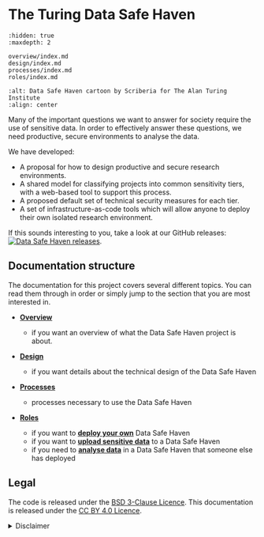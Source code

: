 # The Turing Data Safe Haven

```{toctree}
:hidden: true
:maxdepth: 2

overview/index.md
design/index.md
processes/index.md
roles/index.md
```

```{image} static/scriberia_diagram.jpg
:alt: Data Safe Haven cartoon by Scriberia for The Alan Turing Institute
:align: center
```

Many of the important questions we want to answer for society require the use of sensitive data.
In order to effectively answer these questions, we need productive, secure environments to analyse the data.

We have developed:

- A proposal for how to design productive and secure research environments.
- A shared model for classifying projects into common sensitivity tiers, with a web-based tool to support this process.
- A proposed default set of technical security measures for each tier.
- A set of infrastructure-as-code tools which will allow anyone to deploy their own isolated research environment.

If this sounds interesting to you, take a look at our GitHub releases: [![Data Safe Haven releases](https://img.shields.io/static/v1?label=Data%20Safe%20Haven&message=Releases&style=flat&logo=github)](https://github.com/alan-turing-institute/data-safe-haven/releases).

## Documentation structure

The documentation for this project covers several different topics.
You can read them through in order or simply jump to the section that you are most interested in.

- [**Overview**](overview/index.md)
  - if you want an overview of what the Data Safe Haven project is about.

- [**Design**](design/index.md)
  - if you want details about the technical design of the Data Safe Haven

- [**Processes**](processes/index.md)
  - processes necessary to use the Data Safe Haven

- [**Roles**](roles/index.md)
  - if you want to [**deploy your own**](role_system_deployer) Data Safe Haven
  - if you want to [**upload sensitive data**](role_data_provider_representative) to a Data Safe Haven
  - if you need to [**analyse data**](role_researcher) in a Data Safe Haven that someone else has deployed

## Legal

The code is released under the [BSD 3-Clause Licence](https://opensource.org/licenses/BSD-3-Clause).
This documentation is released under the [CC BY 4.0 Licence](https://creativecommons.org/licenses/by/4.0/).

<details>

<summary>Disclaimer</summary>
The Alan Turing Institute and its group companies ("we", "us", the "Turing") make no
representations, warranties, or guarantees, express or implied, regarding the information contained
on this site, including but not limited to information about the use or deployment of the Data
Safe Haven and/or related materials. We expressly exclude any implied warranties or representations
whatsoever including without limitation regarding the use of the Data Safe Haven and related
materials for any particular purpose. The Data Safe Haven and related materials are provided on an
'as is' and 'as available' basis and you use them at your own cost and risk. To the fullest extent
permitted by law, the Turing excludes any liability arising from your use of or inability to use
this site, any of the information or materials contained on it, and/or the Data Safe Haven.
Deployments of the Data Safe Haven code and/or related materials depend on their specific
implementation into different environments and we cannot account for all of these variations. Safe
use of any Data Safe Haven code or materials also relies upon individuals' and their organisations'
good and responsible data handling processes and protocols and we make no representations and give
no guarantees regarding the safety, security or suitability of any instance(s) of the deployment of
the Data Safe Haven. The Turing assumes no responsibility for updating any of the content on this
site; however, the underlying code and related materials may change from time to time with updates
and it is the user's responsibility to keep abreast of these updates.
</details>
